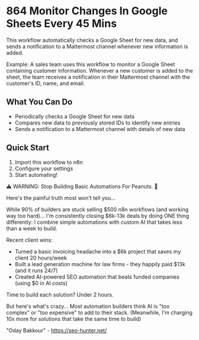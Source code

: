 # 864 Monitor Changes In Google Sheets Every 45 Mins

This workflow automatically checks a Google Sheet for new data, and sends a notification to a Mattermost channel whenever new information is added.

Example: A sales team uses this workflow to monitor a Google Sheet containing customer information. Whenever a new customer is added to the sheet, the team receives a notification in their Mattermost channel with the customer's ID, name, and email.

## What You Can Do
- Periodically checks a Google Sheet for new data
- Compares new data to previously stored IDs to identify new entries
- Sends a notification to a Mattermost channel with details of new data

## Quick Start
1. Import this workflow to n8n
2. Configure your settings
3. Start automating!

⚠️ WARNING: Stop Building Basic Automations For Peanuts. 🚫

Here's the painful truth most won't tell you...

While 90% of builders are stuck selling $500 n8n workflows (and working way too hard)...
I'm consistently closing $6k-13k deals by doing ONE thing differently:
I combine simple automations with custom AI that takes less than a week to build.

Recent client wins:
* Turned a basic invoicing headache into a $6k project that saves my client 20 hours/week
* Built a lead generation machine for law firms - they happily paid $13k (and it runs 24/7)
* Created AI-powered SEO automation that beats funded companies (using $0 in AI costs)

Time to build each solution? Under 2 hours.

But here's what's crazy...
Most automation builders think AI is "too complex" or "too expensive" to add to their stack.
(Meanwhile, I'm charging 10x more for solutions that take the same time to build)

"Oday Bakkour" - https://seo-hunter.net/

